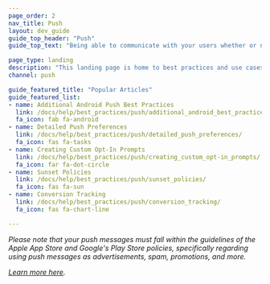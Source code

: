 ```yaml
---
page_order: 2
nav_title: Push
layout: dev_guide
guide_top_header: "Push"
guide_top_text: "Being able to communicate with your users whether or not they’re “in-app” can be extremely useful, making push notifications a powerful tool. But with power comes responsibility, and used incorrectly, they can be potentially invasive. To escape being pushy, follow the best practices and use cases below to make sure your push messages inspire engagement rather than annoyance."

page_type: landing
description: "This landing page is home to best practices and use cases to make sure your push messages inspire engagement rather than annoyance."
channel: push

guide_featured_title: "Popular Articles"
guide_featured_list:
- name: Additional Android Push Best Practices
  link: /docs/help/best_practices/push/additional_android_best_practices/
  fa_icon: fab fa-android
- name: Detailed Push Preferences
  link: /docs/help/best_practices/push/detailed_push_preferences/
  fa_icon: fas fa-tasks
- name: Creating Custom Opt-In Prompts
  link: /docs/help/best_practices/push/creating_custom_opt-in_prompts/
  fa_icon: far fa-dot-circle
- name: Sunset Policies
  link: /docs/help/best_practices/push/sunset_policies/
  fa_icon: fas fa-sun
- name: Conversion Tracking
  link: /docs/help/best_practices/push/conversion_tracking/
  fa_icon: fas fa-chart-line

---
```


_Please note that your push messages must fall within the guidelines of the Apple App Store and Google's Play Store policies, specifically regarding using push messages as advertisements, spam, promotions, and more._

_[Learn more here][59]._

[59]: {{site.baseurl}}/user_guide/message_building_by_channel/push/creating_a_push_message/#creating-a-push-message
